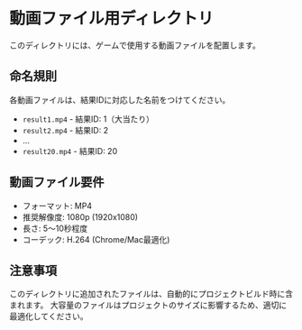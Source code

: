 # 動画ファイル用ディレクトリ

このディレクトリには、ゲームで使用する動画ファイルを配置します。

## 命名規則

各動画ファイルは、結果IDに対応した名前をつけてください。

- `result1.mp4` - 結果ID: 1（大当たり）
- `result2.mp4` - 結果ID: 2
- ...
- `result20.mp4` - 結果ID: 20

## 動画ファイル要件

- フォーマット: MP4
- 推奨解像度: 1080p (1920x1080)
- 長さ: 5～10秒程度
- コーデック: H.264 (Chrome/Mac最適化)

## 注意事項

このディレクトリに追加されたファイルは、自動的にプロジェクトビルド時に含まれます。
大容量のファイルはプロジェクトのサイズに影響するため、適切に最適化してください。
